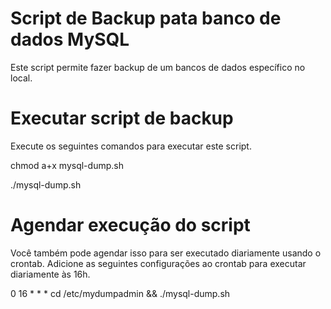# Script de Backup pata banco de dados MySQL
Este script permite fazer backup de um bancos de dados específico no local.

# Executar script de backup
Execute os seguintes comandos para executar este script.

chmod a+x mysql-dump.sh

./mysql-dump.sh

# Agendar execução do script
Você também pode agendar isso para ser executado diariamente usando o crontab. Adicione as seguintes configurações ao crontab para executar diariamente às 16h.

0 16 * * * cd /etc/mydumpadmin && ./mysql-dump.sh
